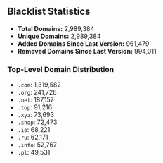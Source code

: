 ## Blacklist Statistics

- **Total Domains:** 2,989,384
- **Unique Domains:** 2,989,384
- **Added Domains Since Last Version:** 961,479
- **Removed Domains Since Last Version:** 994,011

### Top-Level Domain Distribution

-  `.com`: 1,319,582
-  `.org`: 241,728
-  `.net`: 187,157
-  `.top`: 91,216
-  `.xyz`: 73,693
-  `.shop`: 72,473
-  `.io`: 68,221
-  `.ru`: 62,171
-  `.info`: 52,767
-  `.pl`: 49,531
